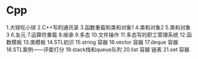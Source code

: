 # Cpp
1.大球吃小球
2.C++写的通讯录
3.函数重载和类和对象1
4.类和对象2
5.类和对象3
6.友元
7.运算符重载
8.继承
9.多态
10.文件操作
11.多态写的职工管理系统
12.函数模板
13.类模板
14.STL初识
15.string 容器
16.vector 容器
17.deque 容器
18.STL案例——评委打分
19.stack栈和queue队列
20.list 容器 链表
21.set 容器
